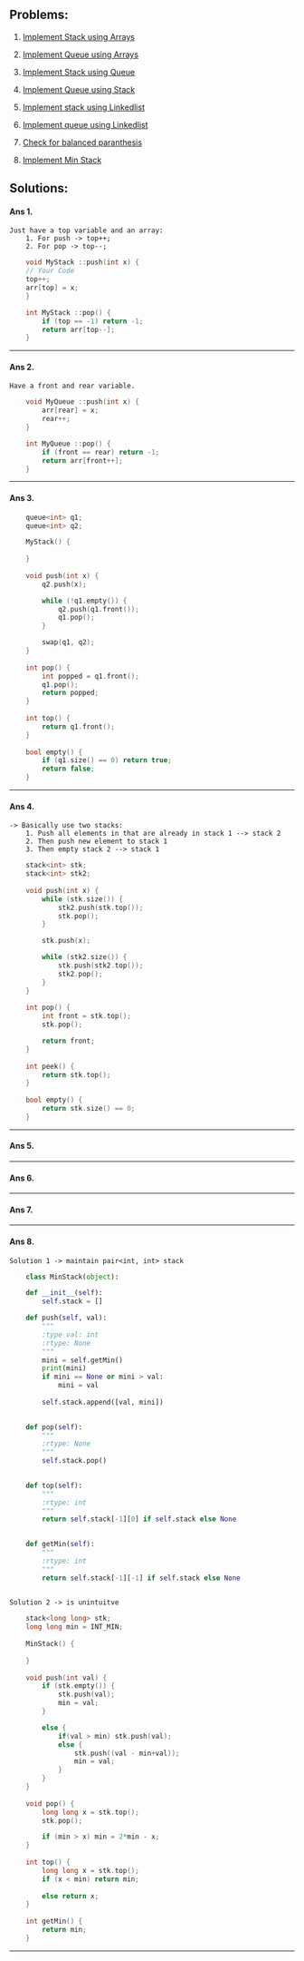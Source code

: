 ## Problems:

1. [Implement Stack using Arrays](#ans-1)

2. [Implement Queue using Arrays](#ans-2)

3. [Implement Stack using Queue](#ans-3)

4. [Implement Queue using Stack](#ans-4)

5. [Implement stack using Linkedlist](#ans-5)

6. [Implement queue using Linkedlist](#ans-6)

7. [Check for balanced paranthesis](#ans-7)

8. [Implement Min Stack](#ans-8)


## Solutions:

#### Ans 1.
    Just have a top variable and an array:
        1. For push -> top++;
        2. For pop -> top--;

```cpp
    void MyStack ::push(int x) {
    // Your Code
    top++;
    arr[top] = x;
    }

    int MyStack ::pop() {
        if (top == -1) return -1;
        return arr[top--];
    }
```
________________________________

#### Ans 2.
    Have a front and rear variable.
```cpp
    void MyQueue ::push(int x) {
        arr[rear] = x;
        rear++;
    }

    int MyQueue ::pop() {
        if (front == rear) return -1;
        return arr[front++];
    }
```
________________________________
#### Ans 3.
    
```cpp
    queue<int> q1;
    queue<int> q2;

    MyStack() {
        
    }
    
    void push(int x) {
        q2.push(x);

        while (!q1.empty()) {
            q2.push(q1.front());
            q1.pop();
        }

        swap(q1, q2);
    }
    
    int pop() {
        int popped = q1.front();
        q1.pop();
        return popped;
    }
    
    int top() {
        return q1.front();    
    }
    
    bool empty() {
        if (q1.size() == 0) return true;
        return false;    
    }
```
________________________________
#### Ans 4.
    -> Basically use two stacks:
        1. Push all elements in that are already in stack 1 --> stack 2
        2. Then push new element to stack 1
        3. Then empty stack 2 --> stack 1
```cpp
    stack<int> stk;
    stack<int> stk2;
    
    void push(int x) {
        while (stk.size()) {
            stk2.push(stk.top());
            stk.pop();
        }   

        stk.push(x);

        while (stk2.size()) {
            stk.push(stk2.top());
            stk2.pop();   
        }
    } 
    
    int pop() {
        int front = stk.top();
        stk.pop();

        return front;
    }
    
    int peek() {
        return stk.top();
    }
    
    bool empty() {
        return stk.size() == 0;
    }

```
________________________________
#### Ans 5.

________________________________
#### Ans 6.

________________________________
#### Ans 7.

________________________________
#### Ans 8.
    Solution 1 -> maintain pair<int, int> stack
```python
    class MinStack(object):

    def __init__(self):
        self.stack = []    

    def push(self, val):
        """
        :type val: int
        :rtype: None
        """
        mini = self.getMin()
        print(mini)
        if mini == None or mini > val:
            mini = val
        
        self.stack.append([val, mini])
        

    def pop(self):
        """
        :rtype: None
        """
        self.stack.pop()
        

    def top(self):
        """
        :rtype: int
        """
        return self.stack[-1][0] if self.stack else None
        

    def getMin(self):
        """
        :rtype: int
        """
        return self.stack[-1][-1] if self.stack else None
        
```

    Solution 2 -> is unintuitve
```cpp
    stack<long long> stk;
    long long min = INT_MIN;
    
    MinStack() {
        
    }
    
    void push(int val) {
        if (stk.empty()) {
            stk.push(val);
            min = val;
        }    

        else {
            if(val > min) stk.push(val);
            else {
                stk.push((val - min+val));
                min = val;
            }
        }
    }
    
    void pop() {
        long long x = stk.top();
        stk.pop();   

        if (min > x) min = 2*min - x; 
    }
    
    int top() {
        long long x = stk.top();
        if (x < min) return min;
        
        else return x;
    }
    
    int getMin() {
        return min;
    }
```

________________________________

